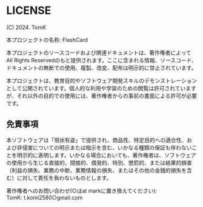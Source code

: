 # LICENSE

(C) 2024. TomK

本プロジェクトの名称: FlashCard

本プロジェクトのソースコードおよび関連ドキュメントは、著作権者によってAll Rights Reservedのもと提供されます。ここに含まれる情報、ソースコード、ドキュメントの無断での使用、複製、改変、配布は明示的に禁止されています。

本プロジェクトは、教育目的やソフトウェア開発スキルのデモンストレーションとして公開されています。個人的な利用や学習のための閲覧は許可されていますが、それ以外の目的での使用には、著作権者からの事前の書面による許可が必要です。

## 免責事項

本ソフトウェアは「現状有姿」で提供され、商品性、特定目的への適合性、および非侵害についての明示または暗示を含む、いかなる種類の保証も伴わないことを明示的に表明します。いかなる場合においても、著作権者は、ソフトウェアの使用から生じる直接的、間接的、偶発的、特別、懲罰的、または結果的損害（利益の損失、業務の中断、業務情報の損失、またはその他の金銭的損失を含む）に対して責任を負わないものとします。

著作権者へのお問い合わせ(○はat markに置き換えてください):  
TomK: t.komi2580○gmail.com

